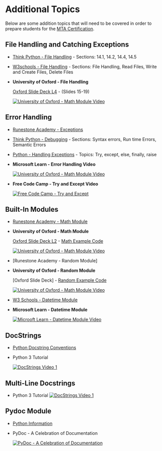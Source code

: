 # Additional Topics

Below are some addition topics that will need to be covered in order to prepare students for the [MTA Certification].

## File Handling and Catching Exceptions

* [Think Python - File Handling] - Sections: 14.1, 14.2, 14.4, 14.5
* [W3schools - File Handling] - Sections: File Handling, Read Files, Write and Create Files, Delete Files
* **University of Oxford - File Handling**

  [Oxford Slide Deck L4] - (Slides 15-19)

  [![University of Oxford - Math Module Video](https://img.youtube.com/vi/N__JNieQL5c/0.jpg)](https://youtu.be/N__JNieQL5c?t=1155)

## Error Handling

* [Runestone Academy - Exceptions]
* [Think Python - Debugging] - Sections: Syntax errors, Run time Errors, Semantic Errors
* [Python - Handling Exceptions] - Topics: Try, except, else, finally, raise

* **Microsoft Learn - Error Handling Video**

  [![University of Oxford - Math Module Video](https://img.youtube.com/vi/HQqqNBZosn8/0.jpg)](https://youtu.be/HQqqNBZosn8)

* **Free Code Camp - Try and Except Video**

  [![Free Code Camp - Try and Except](https://img.youtube.com/vi/rfscVS0vtbw/0.jpg)](https://youtu.be/rfscVS0vtbw?t=11057)

## Built-In Modules

* [Runestone Academy - Math Module]

* **University of Oxford - Math Module**
  
  [Oxford Slide Deck L2] - [Math Example Code]

  [![University of Oxford - Math Module Video](https://img.youtube.com/vi/fW6MaWqAHFw/0.jpg)](https://youtu.be/fW6MaWqAHFw?t=463)

* [Runestone Academy - Random Module]

* **University of Oxford - Random Module**
  
  [Oxford Slide Deck] - [Random Example Code]

  [![University of Oxford - Math Module Video](https://img.youtube.com/vi/fW6MaWqAHFw/0.jpg)](https://youtu.be/fW6MaWqAHFw?t=732)

* [W3 Schools - Datetime Module]
* **Microsoft Learn - Datetime Module**

  [![Microoft Learn - Datetime Module Video](https://img.youtube.com/vi/o1dlxoHxdHU/0.jpg)](https://youtu.be/o1dlxoHxdHU)

## DocStrings

* [Python Docstring Conventions](https://www.python.org/dev/peps/pep-0257/#what-is-a-docstring)
* Python 3 Tutorial

  [![DocStrings Video 1](https://img.youtube.com/vi/W9aNB8P01e0/0.jpg)](https://youtu.be/W9aNB8P01e0)

## Multi-Line Docstrings

* Python 3 Tutorial
[![DocStrings Video 1](https://img.youtube.com/vi/fKbdcz3XtCY/0.jpg)](https://youtu.be/fKbdcz3XtCY)

## Pydoc Module

* [Python Information](https://docs.python.org/2/library/pydoc.html)
* PyDoc - A Celebration of Documentation

    [![PyDoc - A Celebration of Documentation](https://img.youtube.com/vi/URBSvqib0xw/0.jpg)](https://youtu.be/URBSvqib0xw)

[W3schools - File Handling]: https://www.w3schools.com/python/python_file_handling.asp
[Think Python - File Handling]: http://greenteapress.com/thinkpython/html/thinkpython015.html
[W3 Schools - Datetime Module]: https://www.w3schools.com/python/python_datetime.asp
[Think Python - Debugging]: http://greenteapress.com/thinkpython/html/thinkpython021.html
[Python - Handling Exceptions]: https://wiki.python.org/moin/HandlingExceptions
[Runestone Academy - Math Module]: https://runestone.academy/runestone/books/published/thinkcspy/PythonModules/Themathmodule.html
[Runestone Academy - Randon Module]: https://runestone.academy/runestone/books/published/thinkcspy/PythonModules/Therandommodule.html
[Runestone Academy - Exceptions]: https://runestone.academy/runestone/books/published/thinkcspy/Exceptions/toctree.html
[MTA Certification]: https://www.microsoft.com/en-us/learning/exam-98-381.aspx
[Oxford Slide Deck L2]: /cert_assets/lesson_2.odp
[Math Example Code]: /cert_assets/math_example.py
[Random Example Code]: /cert_assets/random_example.py
[Oxford Slide Deck L4]: /cert_assets/lesson_4.odp

